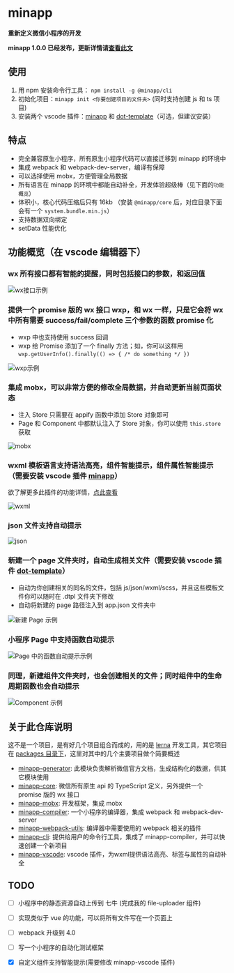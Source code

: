 # minapp

**重新定义微信小程序的开发**

**minapp 1.0.0 已经发布，更新详情请[查看此文](https://qiu8310.github.io/minapp/blog/2018/03/10/release-v1.html)**

## 使用

1. 用 npm 安装命令行工具： `npm install -g @minapp/cli`
2. 初始化项目：`minapp init <你要创建项目的文件夹>` (同时支持创建 js 和 ts 项目)
3. 安装两个 vscode 插件：[minapp][vscode-minapp] 和 [dot-template][vscode-dot-template]（可选，但建议安装）

## 特点

* 完全兼容原生小程序，所有原生小程序代码可以直接迁移到 minapp 的环境中
* 集成 webpack 和 webpack-dev-server，编译有保障
* 可以选择使用 mobx，方便管理全局数据
* 所有语言在 minapp 的环境中都能自动补全，开发体验超级棒（见下面的`功能概览`）
* 体积小，核心代码压缩后只有 16kb （安装 `@minapp/core` 后，对应目录下面会有一个 `system.bundle.min.js`）
* 支持数据双向绑定
* setData 性能优化

## 功能概览（在 vscode 编辑器下）

### wx 所有接口都有智能的提醒，同时包括接口的参数，和返回值

![wx接口示例](https://n1image.hjfile.cn/res7/2018/03/01/428c4297bb1f6b6cf335317f89bab237.gif)

### 提供一个 promise 版的 wx 接口 wxp，和 wx 一样，只是它会将 wx 中所有需要 success/fail/complete 三个参数的函数 promise 化
  - wxp 中也支持使用 success 回调
  - wxp 给 Promise 添加了一个 finally 方法；如，你可以这样用 `wxp.getUserInfo().finally(() => { /* do something */ })`

![wxp示例](https://n1image.hjfile.cn/res7/2018/03/01/a8ccc97ac7146b81e080daf8eb778b4d.gif)

### 集成 mobx，可以非常方便的修改全局数据，并自动更新当前页面状态
  - 注入 Store 只需要在 appify 函数中添加 Store 对象即可
  - Page 和 Component 中都默认注入了 Store 对象，你可以使用 `this.store` 获取

![mobx](https://n1image.hjfile.cn/res7/2018/03/01/beaf3616dc87b851156fe107e79deff9.gif)


### wxml 模板语言支持语法高亮，组件智能提示，组件属性智能提示（需要安装 vscode 插件 [minapp][vscode-minapp]）

欲了解更多此插件的功能详情，[点此查看](./packages/minapp-vscode)

![wxml](https://n1image.hjfile.cn/res7/2018/03/01/13631761451ae134c6eb3ea2ed1a6a12.gif)

### json 文件支持自动提示

![json](https://n1image.hjfile.cn/res7/2018/03/01/ee0ec301194156469cfe5533a2008d04.gif)

### 新建一个 page 文件夹时，自动生成相关文件（需要安装 vscode 插件 [dot-template][vscode-dot-template]）
  - 自动为你创建相关的同名的文件，包括 js/json/wxml/scss，并且这些模板文件你可以随时在 .dtpl 文件夹下修改
  - 自动将新建的 page 路径注入到 app.json 文件夹中

![新建 Page 示例](https://n1image.hjfile.cn/res7/2018/03/01/8dc5a66a33857c2cfb16353727d15f41.gif)

### 小程序 Page 中支持函数自动提示

![Page 中的函数自动提示示例](https://n1image.hjfile.cn/res7/2018/03/01/18702b10498aee7ddc394eb04a703a43.gif)

### 同理，新建组件文件夹时，也会创建相关的文件；同时组件中的生命周期函数也会自动提示

![Component 示例](https://n1image.hjfile.cn/res7/2018/03/01/5ad639730bee6eea44d93a22edfc8921.gif)


## 关于此仓库说明

这不是一个项目，是有好几个项目组合而成的，用的是 [lerna](https://github.com/lerna/lerna) 开发工具，其它项目在 [packages 目录下](./packages/)，这里对其中的几个主要项目做个简要概述

* [minapp-generator][minapp-generator]: 此模块负责解析微信官方文档，生成结构化的数据，供其它模块使用
* [minapp-core][minapp-core]: 微信所有原生 api 的 TypeScript 定义，另外提供一个 promise 版的 wx 接口
* [minapp-mobx][minapp-mobx]: 开发框架，集成 mobx
* [minapp-compiler][minapp-compiler]: 一个小程序的编译器，集成 webpack 和 webpack-dev-server
* [minapp-webpack-utils][minapp-webpack-utils]: 编译器中需要使用的 webpack 相关的插件
* [minapp-cli][minapp-cli]: 提供给用户的命令行工具，集成了 minapp-compiler，并可以快速创建一个新项目
* [minapp-vscode][minapp-vscode]: vscode 插件，为wxml提供语法高亮、标签与属性的自动补全

## TODO

* [ ] 小程序中的静态资源自动上传到 七牛 (完成我的 file-uploader 组件)
* [ ] 实现类似于 vue 的功能，可以将所有文件写在一个页面上
* [ ] webpack 升级到 4.0
* [ ] 写一个小程序的自动化测试框架
* [x] 自定义组件支持智能提示(需要修改 minapp-vscode 插件)


[vscode-minapp]: https://marketplace.visualstudio.com/items?itemName=qiu8310.minapp-vscode
[vscode-dot-template]: https://marketplace.visualstudio.com/items?itemName=qiu8310.dot-template-vscode
[minapp-generator]: ./packages/minapp-generator
[minapp-core]: ./packages/minapp-core
[minapp-mobx]: ./packages/minapp-mobx
[minapp-wxml-parser]: ./packages/minapp-wxml-parser
[minapp-webpack-utils]: ./packages/minapp-webpack-utils
[minapp-compiler]: ./packages/minapp-compiler
[minapp-cli]: ./packages/minapp-cli
[minapp-example-ts]: ./packages/minapp-example-ts
[minapp-example-js]: ./packages/minapp-example-js
[minapp-vscode]: ./packages/minapp-vscode
